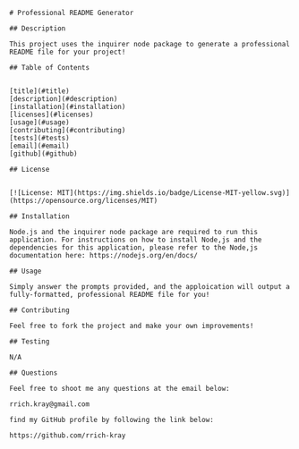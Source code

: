 
    
    # Professional README Generator

    ## Description

    This project uses the inquirer node package to generate a professional README file for your project! 

    ## Table of Contents
    
    
	[title](#title)
	[description](#description)
	[installation](#installation)
	[licenses](#licenses)
	[usage](#usage)
	[contributing](#contributing)
	[tests](#tests)
	[email](#email)
	[github](#github)

    ## License 
    
    
	[![License: MIT](https://img.shields.io/badge/License-MIT-yellow.svg)](https://opensource.org/licenses/MIT)

    ## Installation

    Node.js and the inquirer node package are required to run this application. For instructions on how to install Node,js and the dependencies for this application, please refer to the Node,js documentation here: https://nodejs.org/en/docs/

    ## Usage 
    
    Simply answer the prompts provided, and the apploication will output a fully-formatted, professional README file for you!

    ## Contributing

    Feel free to fork the project and make your own improvements!

    ## Testing

    N/A

    ## Questions

    Feel free to shoot me any questions at the email below:

    rrich.kray@gmail.com

    find my GitHub profile by following the link below:

    https://github.com/rrich-kray